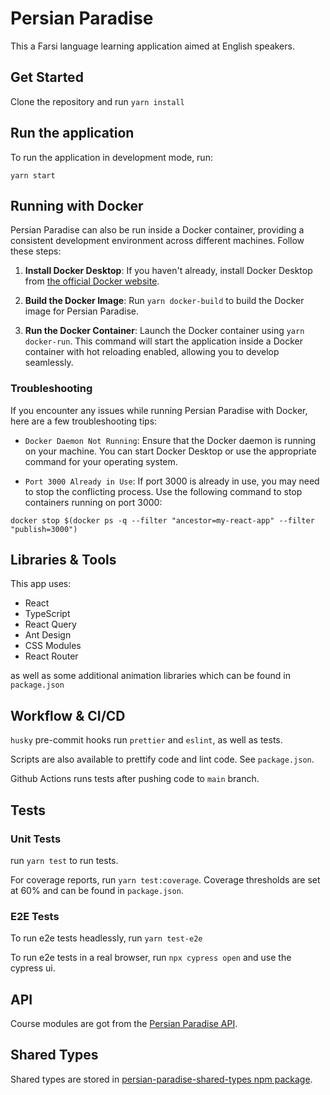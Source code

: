 # Persian Paradise

This a Farsi language learning application aimed at English speakers.

## Get Started

Clone the repository and run `yarn install`

## Run the application

To run the application in development mode, run:

`yarn start`

## Running with Docker

Persian Paradise can also be run inside a Docker container, providing a consistent development environment across different machines. Follow these steps:

1. **Install Docker Desktop**: If you haven't already, install Docker Desktop from [the official Docker website](https://www.docker.com/products/docker-desktop).

2. **Build the Docker Image**: Run `yarn docker-build` to build the Docker image for Persian Paradise.

3. **Run the Docker Container**: Launch the Docker container using `yarn docker-run`. This command will start the application inside a Docker container with hot reloading enabled, allowing you to develop seamlessly.

### Troubleshooting

If you encounter any issues while running Persian Paradise with Docker, here are a few troubleshooting tips:

- `Docker Daemon Not Running`: Ensure that the Docker daemon is running on your machine. You can start Docker Desktop or use the appropriate command for your operating system.

- `Port 3000 Already in Use`: If port 3000 is already in use, you may need to stop the conflicting process. Use the following command to stop containers running on port 3000:

`docker stop $(docker ps -q --filter "ancestor=my-react-app" --filter "publish=3000")`

## Libraries & Tools

This app uses:

- React
- TypeScript
- React Query
- Ant Design
- CSS Modules
- React Router

as well as some additional animation libraries which can be found in `package.json`

## Workflow & CI/CD

`husky` pre-commit hooks run `prettier` and `eslint`, as well as tests.

Scripts are also available to prettify code and lint code. See `package.json`.

Github Actions runs tests after pushing code to `main` branch.

## Tests

### Unit Tests

run `yarn test` to run tests.

For coverage reports, run `yarn test:coverage`. Coverage thresholds are set at 60% and can be found in `package.json`.

### E2E Tests

To run e2e tests headlessly, run `yarn test-e2e`

To run e2e tests in a real browser, run `npx cypress open` and use the cypress ui.

## API

Course modules are got from the [Persian Paradise API](https://github.com/mike1234-pixel/persian-paradise-api).

## Shared Types

Shared types are stored in [persian-paradise-shared-types npm package](https://www.npmjs.com/package/persian-paradise-shared-types).
